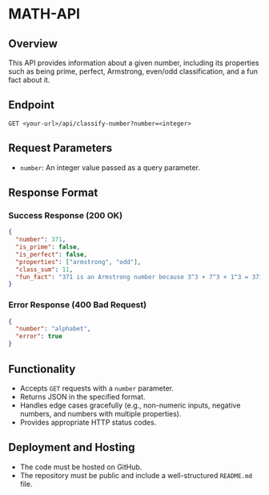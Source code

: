 # MATH-API

## Overview
This API provides information about a given number, including its properties such as being prime, perfect, Armstrong, even/odd classification, and a fun fact about it.

## Endpoint
```
GET <your-url>/api/classify-number?number=<integer>
```

## Request Parameters
- `number`: An integer value passed as a query parameter.

## Response Format
### Success Response (200 OK)
```json
{
  "number": 371,
  "is_prime": false,
  "is_perfect": false,
  "properties": ["armstrong", "odd"],
  "class_sum": 11,
  "fun_fact": "371 is an Armstrong number because 3^3 + 7^3 + 1^3 = 371"
}
```

### Error Response (400 Bad Request)
```json
{
  "number": "alphabet",
  "error": true
}
```

## Functionality
- Accepts `GET` requests with a `number` parameter.
- Returns JSON in the specified format.
- Handles edge cases gracefully (e.g., non-numeric inputs, negative numbers, and numbers with multiple properties).
- Provides appropriate HTTP status codes.

## Deployment and Hosting
- The code must be hosted on GitHub.
- The repository must be public and include a well-structured `README.md` file.

